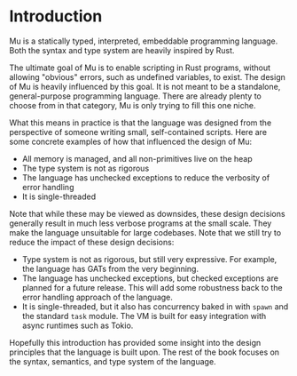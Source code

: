 # Introduction

Mu is a statically typed, interpreted, embeddable programming language. Both the syntax and type system are heavily inspired by Rust.

The ultimate goal of Mu is to enable scripting in Rust programs, without allowing "obvious" errors, such as undefined variables, to exist. The design of Mu is heavily influenced by this goal. It is not meant to be a standalone, general-purpose programming language. There are already plenty to choose from in that category, Mu is only trying to fill this one niche.

What this means in practice is that the language was designed from the perspective of someone writing small, self-contained scripts. Here are some concrete examples of how that influenced the design of Mu:

- All memory is managed, and all non-primitives live on the heap
- The type system is not as rigorous
- The language has unchecked exceptions to reduce the verbosity of error handling
- It is single-threaded

Note that while these may be viewed as downsides, these design decisions generally result in much less verbose programs at the small scale. They make the language unsuitable for large codebases. Note that we still try to reduce the impact of these design decisions:

- Type system is not as rigorous, but still very expressive. For example, the language has GATs from the very beginning.
- The language has unchecked exceptions, but checked exceptions are planned for a future release. This will add some robustness back to the error handling approach of the language.
- It is single-threaded, but it also has concurrency baked in with `spawn` and the standard `task` module. The VM is built for easy integration with async runtimes such as Tokio.

Hopefully this introduction has provided some insight into the design principles that the language is built upon. The rest of the book focuses on the syntax, semantics, and type system of the language.

